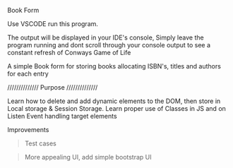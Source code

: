 Book Form

Use VSCODE run this program.

The output will be displayed in your IDE's console, Simply leave the program running and dont scroll through your console output to see a constant refresh of Conways Game of Life

A simple Book form for storing books allocating ISBN's, titles and authors for each entry

////////////// Purpose //////////////

Learn how to delete and add dynamic elements to the DOM, then store in Local storage & Session Storage.
Learn proper use of Classes in JS and on Listen Event handling target elements

Improvements

>Test cases

>More appealing UI, add simple bootstrap UI
